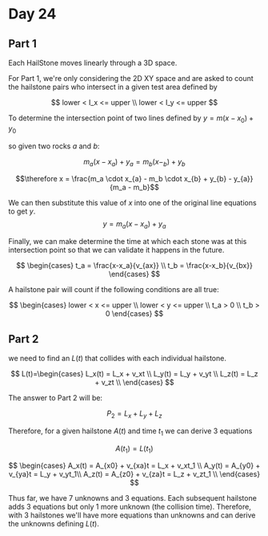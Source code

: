 # Day 24

## Part 1

Each HailStone moves linearly through a 3D space.

For Part 1, we're only considering the 2D XY space and are asked to count the hailstone pairs who intersect in a given test area defined by

$$
lower < I_x <= upper \\
lower < I_y <= upper
$$

To determine the intersection point of two lines defined by $y=m(x-x_0) + y_0$

so given two rocks $a$ and $b$: 

$$m_a(x-x_{a}) + y_{a}=m_b(x-_{b}) + y_{b}$$

$$\therefore x = \frac{m_a \cdot x_{a} - m_b \cdot x_{b} + y_{b} - y_{a}}{m_a - m_b}$$

We can then substitute this value of $x$ into one of the original line equations to get $y$.
$$y = m_a  (x - x_a) + y_a$$

Finally, we can make determine the time at which each stone was at this intersection point so that we can validate it happens in the future. 

$$
\begin{cases}
t_a = \frac{x-x_a}{v_{ax}} \\
t_b = \frac{x-x_b}{v_{bx}}
\end{cases}
$$

A hailstone pair will count if the following conditions are all true:

$$
\begin{cases}
lower < x <= upper \\
lower < y <= upper \\
t_a > 0 \\
t_b > 0
\end{cases}
$$

## Part 2

we need to find an $L(t)$ that collides with each individual hailstone.

$$
L(t)=\begin{cases}
L_x(t) = L_x + v_xt \\
L_y(t) = L_y + v_yt \\
L_z(t) = L_z + v_zt \\
\end{cases}
$$

The answer to Part 2 will be:

$$P_2 = L_x + L_y + L_z$$

Therefore, for a given hailstone $A(t)$ and time $t_1$ we can derive 3 equations

$$A(t_1) = L(t_1)$$

$$
\begin{cases}
A_x(t) = A_{x0} + v_{xa}t = L_x + v_xt_1 \\
A_y(t) = A_{y0} + v_{ya}t = L_y + v_yt_1\\
A_z(t) = A_{z0} + v_{za}t = L_z + v_zt_1 \\
\end{cases}
$$

Thus far, we have 7 unknowns and 3 equations. Each subsequent hailstone adds 3 equations but only 1 more unknown (the collision time). Therefore, with 3 hailstones we'll have more equations than unknowns and can derive the unknowns defining $L(t)$.